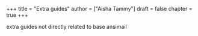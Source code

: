 +++
title = "Extra guides"
author = ["Aisha Tammy"]
draft = false
chapter = true
+++

extra guides not directly related to base ansimail
